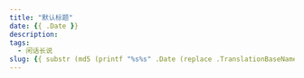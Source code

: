 ```yaml
---
title: "默认标题"
date: {{ .Date }}
description: 
tags:
  - 闲话长说
slug: {{ substr (md5 (printf "%s%s" .Date (replace .TranslationBaseName "-" " " | title))) 4 8 }}
---
```



